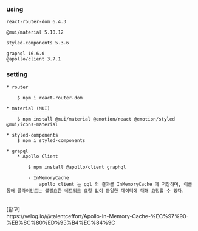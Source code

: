 ### using

    react-router-dom 6.4.3

    @mui/material 5.10.12

    styled-components 5.3.6

    graphql 16.6.0
    @apollo/client 3.7.1

### setting

    * router

        $ npm i react-router-dom

    * material (MUI)

        $ npm install @mui/material @emotion/react @emotion/styled @mui/icons-material

    * styled-components
        $ npm i styled-components

    * grapql
        * Apollo Client

            $ npm install @apollo/client graphql

            - InMemoryCache
                apollo client 는 gql 의 결과를 InMemoryCache 에 저장하며, 이를 통해 클라이언트는 불필요한 네트워크 요청 없이 동일한 데이터에 대해 요청할 수 있다.

<br>
[참고] <br>
https://velog.io/@talentceffort/Apollo-In-Memory-Cache-%EC%97%90-%EB%8C%80%ED%95%B4%EC%84%9C
